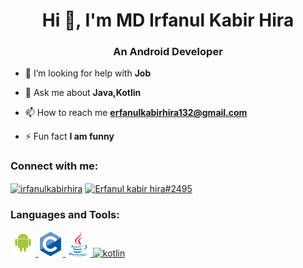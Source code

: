 <h1 align="center">Hi 👋, I'm MD Irfanul Kabir Hira</h1>
<h3 align="center">An Android Developer</h3>

- 🤝 I’m looking for help with **Job**

- 💬 Ask me about **Java,Kotlin**

- 📫 How to reach me **erfanulkabirhira132@gmail.com**

- ⚡ Fun fact **I am funny**

<h3 align="left">Connect with me:</h3>
<p align="left">
<a href="https://instagram.com/irfanulkabirhira" target="blank"><img align="center" src="https://raw.githubusercontent.com/rahuldkjain/github-profile-readme-generator/master/src/images/icons/Social/instagram.svg" alt="irfanulkabirhira" height="30" width="40" /></a>
<a href="https://discord.gg/Erfanul kabir hira#2495" target="blank"><img align="center" src="https://media.tenor.com/YNqsJbmb_yMAAAAd/coding.gif" alt="Erfanul kabir hira#2495" height="30" width="40" /></a>
</p>

<h3 align="left">Languages and Tools:</h3>
<p align="left"> <a href="https://developer.android.com" target="_blank" rel="noreferrer"> <img src="https://raw.githubusercontent.com/devicons/devicon/master/icons/android/android-original-wordmark.svg" alt="android" width="40" height="40"/> </a> <a href="https://www.cprogramming.com/" target="_blank" rel="noreferrer"> <img src="https://raw.githubusercontent.com/devicons/devicon/master/icons/c/c-original.svg" alt="c" width="40" height="40"/> </a> <a href="https://www.java.com" target="_blank" rel="noreferrer"> <img src="https://raw.githubusercontent.com/devicons/devicon/master/icons/java/java-original.svg" alt="java" width="40" height="40"/> </a> <a href="https://kotlinlang.org" target="_blank" rel="noreferrer"> <img src="https://www.vectorlogo.zone/logos/kotlinlang/kotlinlang-icon.svg" alt="kotlin" width="40" height="40"/> </a> </p>

